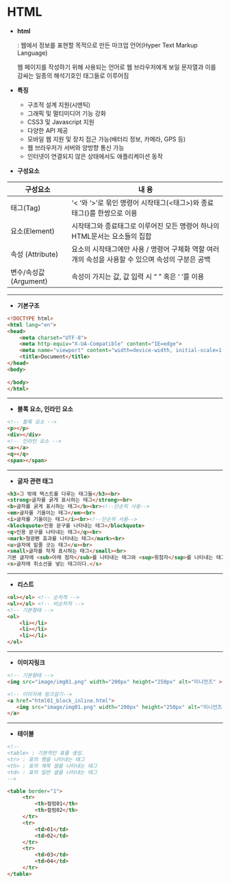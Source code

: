 # HTML

* __html__

  : 웹에서 정보를 표현할 목적으로 만든 마크업 언어(Hyper Text Markup Language)

   웹 페이지를 작성하기 위해 사용되는 언어로 웹 브라우저에게 보일 문자열과 이를 감싸는 일종의 해석기호인 태그들로 이루어짐

* __특징__

  * 구조적 설계 지원(시멘틱)
  * 그래픽 및 멀티미디어 기능 강화
  * CSS3 및 Javascript 지원
  * 다양한 API 제공
  * 모바일 웹 지원 및 장치 접근 가능(배터리 정보, 카메라, GPS 등)
  * 웹 브라우저가 서버와 양방향 통신 가능
  * 인터넷이 연결되지 않은 상태에서도 애플리케이션 동작

* __구성요소__

| __구성요소__           | __내 용__                                                    |
| ---------------------- | ------------------------------------------------------------ |
| 태그(Tag)              | ‘< ‘와 ‘>’로 묶인 명령어 시작태그(<태그>)와 종료태그()를 한쌍으로 이용 |
| 요소(Element)          | 시작태그와 종료태그로 이루어진 모든 명령어 하나의 HTML문서는 요소들의 집합 |
| 속성 (Attribute)       | 요소의 시작태그에만 사용 / 명령어 구체화 역할 여러 개의 속성을 사용할 수 있으며 속성의 구분은 공백 |
| 변수/속성값 (Argument) | 속성이 가지는 값, 값 입력 시 “ ” 혹은 ‘ ’를 이용             |

---

* __기본구조__

```HTML
<!DOCTYPE html>
<html lang="en">
<head>
    <meta charset="UTF-8">
    <meta http-equiv="X-UA-Compatible" content="IE=edge">
    <meta name="viewport" content="width=device-width, initial-scale=1.0">
    <title>Document</title>
</head>
<body>
    
</body>
</html>
```

---

* __블록 요소, 인라인 요소__

```HTML
<!-- 블록 요소 -->
<p></p>
<div></div>
<!-- 인라인 요소 -->
<a></a>
<q></q>
<span></span>
```

---

* __글자 관련 태그__

```html
<h3>그 밖에 택스트를 다루는 태그들</h3><br>
<strong>글자를 굵게 표시하는 태그</strong><br>
<b>글자를 굵게 표시하는 태그</b><br><!--단순히 사용-->
<em>글자를 기울이는 태그</em><br>
<i>글자를 기울이는 태그</i><br><!--단순히 사용-->
<blockquote>인용 문구를 나타내는 태그</blockquote>
<q>인용 문구를 나타내는 태그</q><br>
<mark>형광펜 효과를 나타내는 태그</mark><br>
<u>글자에 밑줄 긋는 태그</u><br>
<small>글자를 작게 표시하는 태그</small><br>
기본 글자에 <sub>아래 첨자</sub>를 나타내는 태그와 <sup>윗첨자</sup>를 나타내는 태그.<br>
<s>글자에 취소선을 넣는 태그이다.</s>
```

---

* __리스트__

```html
<ol></ol> <!-- 순차적 -->
<ul></ul> <!-- 비순차적 -->
<!-- 기본형태 -->
<ol>
    <li></li>
    <li></li>
    <li></li>
</ol>
```

---

* __이미지링크__

```html
<!-- 기본형태 -->
<img src="image/img01.png" width="200px" height="250px" alt="미니언즈" >

<!-- 이미지에 링크걸기-->
<a href="html01_block_inline.html">
   <img src="image/img01.png" width="200px" height="250px" alt="미니언즈" >
</a>
```

---

* __테이블__

```html
<!--
<table> : 기본적인 표를 생성.
<tr> : 표의 행을 나타내는 태그
<th> : 표의 제목 셀을 나타내는 태그
<td> : 표의 일반 셀을 나타내는 태그
-->

<table border="1">
     <tr>
         <th>컬럼01</th>
         <th>컬럼02</th>
     </tr>
     <tr> 
         <td>01</td>
         <td>02</td>
     </tr>
     <tr>
         <td>03</td>
         <td>04</td>
     </tr>
</table>
```

